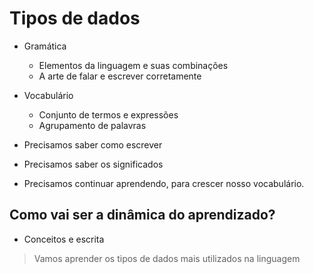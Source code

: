 # Tipos de dados

* Gramática
    * Elementos da linguagem e suas combinações
    * A arte de falar e escrever corretamente

* Vocabulário
    * Conjunto de termos e expressões
    * Agrupamento de palavras

* Precisamos saber como escrever
* Precisamos saber os significados
* Precisamos continuar aprendendo, para crescer nosso vocabulário. 

## Como vai ser a dinâmica do aprendizado?

* Conceitos e escrita

> Vamos aprender os tipos de dados mais utilizados na linguagem